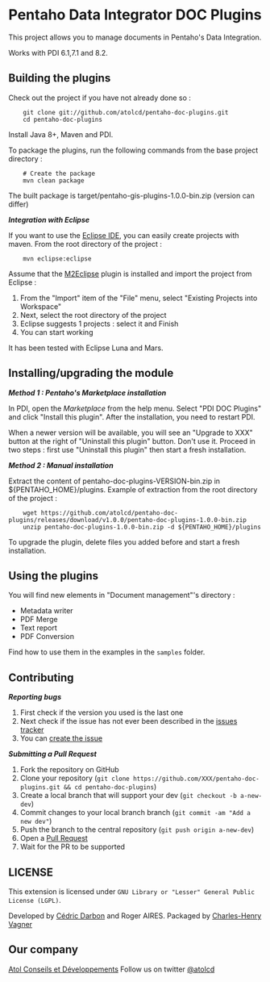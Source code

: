 # Pentaho Data Integrator DOC Plugins

This project allows you to manage documents in Pentaho's Data Integration.

Works with PDI 6.1,7.1 and 8.2.

## Building the plugins

Check out the project if you have not already done so :

        git clone git://github.com/atolcd/pentaho-doc-plugins.git
        cd pentaho-doc-plugins

Install Java 8+, Maven and PDI.

To package the plugins, run the following commands from the base project directory :

        # Create the package
        mvn clean package

The built package is target/pentaho-gis-plugins-1.0.0-bin.zip (version can differ)

**_Integration with Eclipse_**

If you want to use the [Eclipse IDE](https://eclipse.org), you can easily create projects with maven. From the root directory of the project :

        mvn eclipse:eclipse

Assume that the [M2Eclipse](http://www.eclipse.org/m2e) plugin is installed and import the project from Eclipse :

1. From the "Import" item of the "File" menu, select "Existing Projects into Workspace"
2. Next, select the root directory of the project
3. Eclipse suggests 1 projects : select it and Finish
4. You can start working

It has been tested with Eclipse Luna and Mars.

## Installing/upgrading the module

**_Method 1 : Pentaho's Marketplace installation_**

In PDI, open the _Marketplace_ from the help menu. Select "PDI DOC Plugins" and click "Install this plugin".
After the installation, you need to restart PDI.

When a newer version will be available, you will see an "Upgrade to XXX" button at the right of "Uninstall this plugin" button. Don't use it.
Proceed in two steps : first use "Uninstall this plugin" then start a fresh installation.

**_Method 2 : Manual installation_**

Extract the content of pentaho-doc-plugins-VERSION-bin.zip in \${PENTAHO_HOME}/plugins.
Example of extraction from the root directory of the project :

        wget https://github.com/atolcd/pentaho-doc-plugins/releases/download/v1.0.0/pentaho-doc-plugins-1.0.0-bin.zip
        unzip pentaho-doc-plugins-1.0.0-bin.zip -d ${PENTAHO_HOME}/plugins

To upgrade the plugin, delete files you added before and start a fresh installation.

## Using the plugins

You will find new elements in "Document management"'s directory :

- Metadata writer
- PDF Merge
- Text report
- PDF Conversion

Find how to use them in the examples in the `samples` folder.

## Contributing

**_Reporting bugs_**

1. First check if the version you used is the last one
2. Next check if the issue has not ever been described in the [issues tracker](https://github.com/atolcd/pentaho-doc-plugins/issues)
3. You can [create the issue](https://github.com/atolcd/pentaho-doc-plugins/issues/new)

**_Submitting a Pull Request_**

1. Fork the repository on GitHub
2. Clone your repository (`git clone https://github.com/XXX/pentaho-doc-plugins.git && cd pentaho-doc-plugins`)
3. Create a local branch that will support your dev (`git checkout -b a-new-dev`)
4. Commit changes to your local branch branch (`git commit -am "Add a new dev"`)
5. Push the branch to the central repository (`git push origin a-new-dev`)
6. Open a [Pull Request](https://github.com/atolcd/pentaho-doc-plugins/pulls)
7. Wait for the PR to be supported

## LICENSE

This extension is licensed under `GNU Library or "Lesser" General Public License (LGPL)`.

Developed by [Cédric Darbon](https://twitter.com/cedricdarbon) and Roger AIRES.
Packaged by [Charles-Henry Vagner](https://github.com/cvagner)

## Our company

[Atol Conseils et Développements](http://www.atolcd.com)
Follow us on twitter [@atolcd](https://twitter.com/atolcd)
